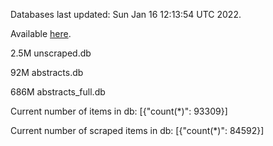 Databases last updated: Sun Jan 16 12:13:54 UTC 2022. 

Available [here](https://github.com/cbeauhilton/ash-db/releases).

2.5M	unscraped.db

92M	abstracts.db

686M	abstracts_full.db

Current number of items in db:
[{"count(*)": 93309}]

Current number of scraped items in db:
[{"count(*)": 84592}]

